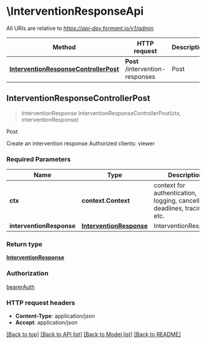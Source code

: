 # \InterventionResponseApi

All URIs are relative to *https://api-dev.formant.io/v1/admin*

Method | HTTP request | Description
------------- | ------------- | -------------
[**InterventionResponseControllerPost**](InterventionResponseApi.md#InterventionResponseControllerPost) | **Post** /intervention-responses | Post



## InterventionResponseControllerPost

> InterventionResponse InterventionResponseControllerPost(ctx, interventionResponse)

Post

Create an intervention response Authorized clients: viewer

### Required Parameters


Name | Type | Description  | Notes
------------- | ------------- | ------------- | -------------
**ctx** | **context.Context** | context for authentication, logging, cancellation, deadlines, tracing, etc.
**interventionResponse** | [**InterventionResponse**](InterventionResponse.md)| InterventionResponse | 

### Return type

[**InterventionResponse**](InterventionResponse.md)

### Authorization

[bearerAuth](../README.md#bearerAuth)

### HTTP request headers

- **Content-Type**: application/json
- **Accept**: application/json

[[Back to top]](#) [[Back to API list]](../README.md#documentation-for-api-endpoints)
[[Back to Model list]](../README.md#documentation-for-models)
[[Back to README]](../README.md)


